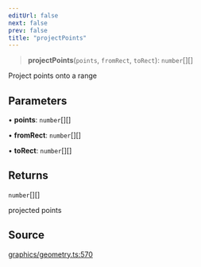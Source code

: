 ```yaml
---
editUrl: false
next: false
prev: false
title: "projectPoints"
---
```


> **projectPoints**(`points`, `fromRect`, `toRect`): `number`[][]

Project points onto a range

## Parameters

• **points**: `number`[][]

• **fromRect**: `number`[][]

• **toRect**: `number`[][]

## Returns

`number`[][]

projected points

## Source

[graphics/geometry.ts:570](https://github.com/dgmjs/dgmjs/blob/main/packages/core/src/graphics/geometry.ts#L570)
